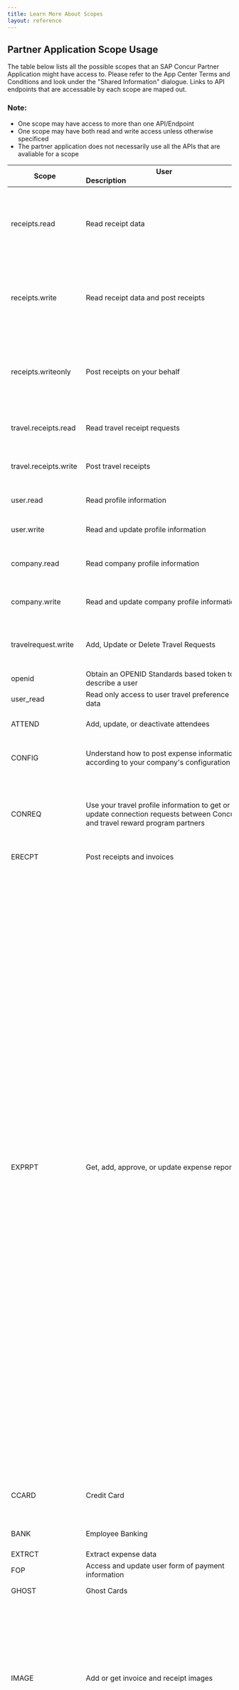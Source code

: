 ```yaml
---
title: Learn More About Scopes
layout: reference
---
```


## Partner Application Scope Usage
The table below lists all the possible scopes that an SAP Concur Partner Application might have access to. Please refer to the App Center Terms and Conditions and look under the "Shared Information" dialogue. Links to API endpoints that are accessable by each scope are maped out.

### Note:
- One scope may have access to more than one API/Endpoint
- One scope may have both read and write access unless otherwise specificed
- The partner application does not necessarily use all the APIs that are avaliable for a scope

| Scope                 | User Description&nbsp;&nbsp;&nbsp;&nbsp;&nbsp;&nbsp;&nbsp;&nbsp;&nbsp;&nbsp;&nbsp;&nbsp;&nbsp;&nbsp;&nbsp;&nbsp;&nbsp;&nbsp;&nbsp;&nbsp;&nbsp;&nbsp;&nbsp;&nbsp;&nbsp;&nbsp;&nbsp;&nbsp;&nbsp;&nbsp;&nbsp;&nbsp;&nbsp;&nbsp;&nbsp;&nbsp;&nbsp;&nbsp;&nbsp;&nbsp;&nbsp;&nbsp;&nbsp;&nbsp;&nbsp;&nbsp;&nbsp;&nbsp;&nbsp;&nbsp;&nbsp;&nbsp;&nbsp;&nbsp;&nbsp;&nbsp;&nbsp;&nbsp;&nbsp;&nbsp;&nbsp;                                                                                                           | Link                                                                                                                                                                                                                                                                                                                                                                                                                                                                                                                                                                                                                                                                                                                                                                                                                                                                                                                                                                                                                                                                                                                                                                                                                                                                                                                                                                                                                                                                                                                                                                                                                                                                                                                                                                                                                                                                                                                                                                                                                                                                                                                                                                                                                                                                                                                                                                                                                                                                                                                                                                                                                                                                                                                                                                                                                                                                                                                                                                                                  | 
|-----------------------|----------------------------------------------------------------------------------------------------------------------------|-------------------------------------------------------------------------------------------------------------------------------------------------------------------------------------------------------------------------------------------------------------------------------------------------------------------------------------------------------------------------------------------------------------------------------------------------------------------------------------------------------------------------------------------------------------------------------------------------------------------------------------------------------------------------------------------------------------------------------------------------------------------------------------------------------------------------------------------------------------------------------------------------------------------------------------------------------------------------------------------------------------------------------------------------------------------------------------------------------------------------------------------------------------------------------------------------------------------------------------------------------------------------------------------------------------------------------------------------------------------------------------------------------------------------------------------------------------------------------------------------------------------------------------------------------------------------------------------------------------------------------------------------------------------------------------------------------------------------------------------------------------------------------------------------------------------------------------------------------------------------------------------------------------------------------------------------------------------------------------------------------------------------------------------------------------------------------------------------------------------------------------------------------------------------------------------------------------------------------------------------------------------------------------------------------------------------------------------------------------------------------------------------------------------------------------------------------------------------------------------------------------------------------------------------------------------------------------------------------------------------------------------------------------------------------------------------------------------------------------------------------------------------------------------------------------------------------------------------------------------------------------------------------------------------------------------------------------------------------------------------------| 
| receipts.read         | Read receipt data                                                                                                          | [Get Started](https://developer.concur.com/api-reference/receipts/get-started.html), [Endpoints](https://developer.concur.com/api-reference/receipts/endpoints.html), [Supported Receipt Types](https://developer.concur.com/api-reference/receipts/supported-receipt-types.html), [Sample Receipts](https://developer.concur.com/api-reference/receipts/sample-receipts.html), [Response Codes](https://developer.concur.com/api-reference/receipts/response-codes.html)                                                                                                                                                                                                                                                                                                                                                                                                                                                                                                                                                                                                                                                                                                                                                                                                                                                                                                                                                                                                                                                                                                                                                                                                                                                                                                                                                                                                                                                                                                                                                                                                                                                                                                                                                                                                                                                                                                                                                                                                                                                                                                                                                                                                                                                                                                                                                                                                                                                                                                                             | 
| receipts.write        | Read receipt data and post receipts                                                                                        | [Get Started](https://developer.concur.com/api-reference/receipts/get-started.html), [Endpoints](https://developer.concur.com/api-reference/receipts/endpoints.html), [Supported Receipt Types](https://developer.concur.com/api-reference/receipts/supported-receipt-types.html), [Sample Receipts](https://developer.concur.com/api-reference/receipts/sample-receipts.html), [Response Codes](https://developer.concur.com/api-reference/receipts/response-codes.html)                                                                                                                                                                                                                                                                                                                                                                                                                                                                                                                                                                                                                                                                                                                                                                                                                                                                                                                                                                                                                                                                                                                                                                                                                                                                                                                                                                                                                                                                                                                                                                                                                                                                                                                                                                                                                                                                                                                                                                                                                                                                                                                                                                                                                                                                                                                                                                                                                                                                                                                             | 
| receipts.writeonly    | Post receipts on your behalf                                                                                               | [Get Started](https://developer.concur.com/api-reference/receipts/get-started.html), [Endpoints](https://developer.concur.com/api-reference/receipts/endpoints.html), [Supported Receipt Types](https://developer.concur.com/api-reference/receipts/supported-receipt-types.html), [Sample Receipts](https://developer.concur.com/api-reference/receipts/sample-receipts.html), [Response Codes](https://developer.concur.com/api-reference/receipts/response-codes.html)                                                                                                                                                                                                                                                                                                                                                                                                                                                                                                                                                                                                                                                                                                                                                                                                                                                                                                                                                                                                                                                                                                                                                                                                                                                                                                                                                                                                                                                                                                                                                                                                                                                                                                                                                                                                                                                                                                                                                                                                                                                                                                                                                                                                                                                                                                                                                                                                                                                                                                                             | 
| travel.receipts.read  | Read travel receipt requests                                                                                               | [Getting Started](https://developer.concur.com/api-reference/travel-receipts/getting-started.html), [Overview](https://developer.concur.com/api-reference/travel-receipts/overview.html), [Sample](https://developer.concur.com/api-reference/travel-receipts/sample.html)                                                                                                                                                                                                                                                                                                                                                                                                                                                                                                                                                                                                                                                                                                                                                                                                                                                                                                                                                                                                                                                                                                                                                                                                                                                                                                                                                                                                                                                                                                                                                                                                                                                                                                                                                                                                                                                                                                                                                                                                                                                                                                                                                                                                                                                                                                                                                                                                                                                                                                                                                                                                                                                                                                                            | 
| travel.receipts.write | Post travel receipts                                                                                                       | [Getting Started](https://developer.concur.com/api-reference/travel-receipts/getting-started.html), [Overview](https://developer.concur.com/api-reference/travel-receipts/overview.html), [Sample](https://developer.concur.com/api-reference/travel-receipts/sample.html)                                                                                                                                                                                                                                                                                                                                                                                                                                                                                                                                                                                                                                                                                                                                                                                                                                                                                                                                                                                                                                                                                                                                                                                                                                                                                                                                                                                                                                                                                                                                                                                                                                                                                                                                                                                                                                                                                                                                                                                                                                                                                                                                                                                                                                                                                                                                                                                                                                                                                                                                                                                                                                                                                                                            | 
| user.read             | Read profile information                                                                                                   | [Getting Started](https://developer.concur.com/api-reference/profile-beta/gettingStarted.html), [User API (Profile v1)](https://developer.concur.com/api-reference/profile-beta/user.html)                                                                                                                                                                                                                                                                                                                                                                                                                                                                                                                                                                                                                                                                                                                                                                                                                                                                                                                                                                                                                                                                                                                                                                                                                                                                                                                                                                                                                                                                                                                                                                                                                                                                                                                                                                                                                                                                                                                                                                                                                                                                                                                                                                                                                                                                                                                                                                                                                                                                                                                                                                                                                                                                                                                                                                                                            | 
| user.write            | Read and update profile information                                                                                        | [Getting Started](https://developer.concur.com/api-reference/profile-beta/gettingStarted.html), [User API (Profile v1)](https://developer.concur.com/api-reference/profile-beta/user.html)                                                                                                                                                                                                                                                                                                                                                                                                                                                                                                                                                                                                                                                                                                                                                                                                                                                                                                                                                                                                                                                                                                                                                                                                                                                                                                                                                                                                                                                                                                                                                                                                                                                                                                                                                                                                                                                                                                                                                                                                                                                                                                                                                                                                                                                                                                                                                                                                                                                                                                                                                                                                                                                                                                                                                                                                            | 
| company.read          | Read company profile information                                                                                           | [Getting Started](https://developer.concur.com/api-reference/profile-beta/gettingStarted.html), [Company API (Profile v1)](https://developer.concur.com/api-reference/profile-beta/company.html)                                                                                                                                                                                                                                                                                                                                                                                                                                                                                                                                                                                                                                                                                                                                                                                                                                                                                                                                                                                                                                                                                                                                                                                                                                                                                                                                                                                                                                                                                                                                                                                                                                                                                                                                                                                                                                                                                                                                                                                                                                                                                                                                                                                                                                                                                                                                                                                                                                                                                                                                                                                                                                                                                                                                                                                                      | 
| company.write         | Read and update company profile information                                                                                | [Getting Started](https://developer.concur.com/api-reference/profile-beta/gettingStarted.html), [Company API (Profile v1)](https://developer.concur.com/api-reference/profile-beta/company.html)                                                                                                                                                                                                                                                                                                                                                                                                                                                                                                                                                                                                                                                                                                                                                                                                                                                                                                                                                                                                                                                                                                                                                                                                                                                                                                                                                                                                                                                                                                                                                                                                                                                                                                                                                                                                                                                                                                                                                                                                                                                                                                                                                                                                                                                                                                                                                                                                                                                                                                                                                                                                                                                                                                                                                                                                      | 
| travelrequest.write   | Add, Update or Delete Travel Requests                                                                                      | [Getting Started](https://developer.concur.com/api-reference/request/v4.get-started.html), [Endpoints](https://developer.concur.com/api-reference/request/v4.endpoints.html), [Examples](https://developer.concur.com/api-reference/request/v4.examples.html), [Error Codes](https://developer.concur.com/api-reference/request/v4.response-codes.html)                                                                                                                                                                                                                                                                                                                                                                                                                                                                                                                                                                                                                                                                                                                                                                                                                                                                                                                                                                                                                                                                                                                                                                                                                                                                                                                                                                                                                                                                                                                                                                                                                                                                                                                                                                                                                                                                                                                                                                                                                                                                                                                                                                                                                                                                                                                                                                                                                                                                                                                                                                                                                                               | 
| openid                | Obtain an OPENID Standards based token to describe a user                                                                  | Not Avaliable                                                                                                                                                                                                                                                                                                                                                                                                                                                                                                                                                                                                                                                                                                                                                                                                                                                                                                                                                                                                                                                                                                                                                                                                                                                                                                                                                                                                                                                                                                                                                                                                                                                                                                                                                                                                                                                                                                                                                                                                                                                                                                                                                                                                                                                                                                                                                                                                                                                                                                                                                                                                                                                                                                                                                                                                                                                                                                                                                                                         | 
| user_read             | Read only access to user travel preference data                                                                            | [User v1](https://developer.concur.com/api-reference/user/), [User v3](https://developer.concur.com/api-explorer/v3-0/Users.html), [User v3.1](https://developer.concur.com/api-reference/authentication/get-users31.html)                                                                                                                                                                                                                                                                                                                                                                                                                                                                                                                                                                                                                                                                                                                                                                                                                                                                                                                                                                                                                                                                                                                                                                                                                                                                                                                                                                                                                                                                                                                                                                                                                                                                                                                                                                                                                                                                                                                                                                                                                                                                                                                                                                                                                                                                                                                                                                                                                                                                                                                                                                                                                                                                                                                                                                            | 
| ATTEND                | Add, update, or deactivate attendees                                                                                       | [Attendees](https://developer.concur.com/api-reference/expense/attendees/), [Attendee Types](https://developer.concur.com/api-reference/expense/attendee-types/attendee-type-resource.html)                                                                                                                                                                                                                                                                                                                                                                                                                                                                                                                                                                                                                                                                                                                                                                                                                                                                                                                                                                                                                                                                                                                                                                                                                                                                                                                                                                                                                                                                                                                                                                                                                                                                                                                                                                                                                                                                                                                                                                                                                                                                                                                                                                                                                                                                                                                                                                                                                                                                                                                                                                                                                                                                                                                                                                                                           | 
| CONFIG                | Understand how to post expense information according to your company's configuration                                       | [Expense Group Configurations](https://developer.concur.com/api-reference/expense/expense-report/expense-group-configurations.html), [Details](https://developer.concur.com/api-reference-deprecated/version-one-one/expense-group/expense-group-configuration-resource-get.html), [Resource](https://developer.concur.com/api-reference-deprecated/version-one-one/expense-group/expense-group-configuration-resource.html)                                                                                                                                                                                                                                                                                                                                                                                                                                                                                                                                                                                                                                                                                                                                                                                                                                                                                                                                                                                                                                                                                                                                                                                                                                                                                                                                                                                                                                                                                                                                                                                                                                                                                                                                                                                                                                                                                                                                                                                                                                                                                                                                                                                                                                                                                                                                                                                                                                                                                                                                                                          | 
| CONREQ                | Use your travel profile information to get or update connection requests between Concur and travel reward program partners | [Connection Requests](https://developer.concur.com/api-reference/common/connection-requests/connection-requests-resource.html), [Connection Requests 3.0](https://developer.concur.com/api-explorer/v3-0/ConnectionRequests.html), [Connection Requests 3.1](https://developer.concur.com/api-explorer/v3-1/ConnectionRequests.html), [Connection Requests 3.2](https://developer.concur.com/api-explorer/v3-2/ConnectionRequests.html)                                                                                                                                                                                                                                                                                                                                                                                                                                                                                                                                                                                                                                                                                                                                                                                                                                                                                                                                                                                                                                                                                                                                                                                                                                                                                                                                                                                                                                                                                                                                                                                                                                                                                                                                                                                                                                                                                                                                                                                                                                                                                                                                                                                                                                                                                                                                                                                                                                                                                                                                                               | 
| ERECPT                | Post receipts and invoices                                                                                                 | [Receipts v3](https://developer.concur.com/api-reference-deprecated/version-three/receipts.html)                                                                                                                                                                                                                                                                                                                                                                                                                                                                                                                                                                                                                                                                                                                                                                                                                                                                                                                                                                                                                                                                                                                                                                                                                                                                                                                                                                                                                                                                                                                                                                                                                                                                                                                                                                                                                                                                                                                                                                                                                                                                                                                                                                                                                                                                                                                                                                                                                                                                                                                                                                                                                                                                                                                                                                                                                                                                                                      | 
| EXPRPT                | Get, add, approve, or update expense reports                                                                               | [Allocations v3](./api-reference/expense/allocations/expense-allocations.html), [Expense Report Entry v2](./api-reference/expense/expense-report/expense-entry.html), [Expense Report Form Field v1.1](./api-reference/expense/expense-report/expense-form-field.html), [Expense Report Form v1.1](./api-reference/expense/expense-report/expense-form.html), [Expense Report Itemization v3](./api-reference/expense/expense-report/expense-itemization.html), [Expense Report Integration Status v2](./api-reference/expense/expense-report/integration-status.html), [Expense Report POST Exceptions v1.1](./api-reference/expense/expense-report/post-report-exceptions.html), [Expense Report POST Submission v1.1](./api-reference/expense/expense-report/post-report-submission.html), [Expense Report POST Workflow v1.1](./api-reference/expense/expense-report/post-report-workflow-action.html), [Expense Report Reports v3](./api-reference/expense/expense-report/reports.html), [Expense Report v2](./api-reference/expense/expense-report/expense-report-get.html), [Quick Expense v3](./api-reference/expense/quick-expense/), [Quick Expense GET v1](./api-reference-deprecated/version-one/quick-expense/quick-expense-resource-get.html), [Quick Expense POST v1](./api-reference-deprecated/version-one/quick-expense/quick-expense-resource-post.html), [Expense Entry Itemization POST v1.1](./api-reference-deprecated/version-one-one/expense-entry-itemization/expense-entry-itemization-resource-post.html), [Expense Entry Itemization v1.1](./api-reference-deprecated/version-one-one/expense-entry-itemization/expense-entry-itemization-resource.html), [Expense Entry v1.1](./api-reference-deprecated/version-one-one/expense-entry/expense-entry-resource.html), [Expense Entry GET 1.1](./api-reference-deprecated/version-one-one/expense-entry/get-expense-entry.html), [Expense Entry POST 1.1](./api-reference-deprecated/version-one-one/expense-entry/post-expense-entry.html), [Expense Report v1.1 Header](./api-reference-deprecated/version-one-one/expense-report/expense-report-header-resource.html), [Expense Report v1.1 Header POST](./api-reference-deprecated/version-one-one/expense-report/expense-report-header-post.html), [Expense Report v1.1 Reports](./api-reference-deprecated/version-one-one/expense-report/get-list-of-reports.html), [Expense Report v1.1 Report Details](./api-reference-deprecated/version-one-one/expense-report/get-report-full-details.html), [Expense Report v1.1 Locations](./api-reference-deprecated/version-one-one/expense-report/location-resource.html), [Expense Report v1.1 Location](./api-reference-deprecated/version-one-one/expense-report/location-resource-get.html), [Expense Report v2](./api-reference-deprecated/version-two/expense-reports/expense-report-resource.html), [Expense Report v2 Reports](./api-reference-deprecated/version-two/expense-reports/get-list-of-reports.html)  | 
| CCARD                 | Credit Card                                                                                                                | [Company Card Transactions](https://developer.concur.com/api-reference/expense/expense-report/company-card-transaction-resource.html), [Company Card Transaction Elements](https://developer.concur.com/api-reference/expense/expense-report/expense-report-get.html#cardtransaction-elements)                                                                                                                                                                                                                                                                                                                                                                                                                                                                                                                                                                                                                                                                                                                                                                                                                                                                                                                                                                                                                                                                                                                                                                                                                                                                                                                                                                                                                                                                                                                                                                                                                                                                                                                                                                                                                                                                                                                                                                                                                                                                                                                                                                                                                                                                                                                                                                                                                                                                                                                                                                                                                                                                                                        | 
| BANK                  | Employee Banking                                                                                                           | [Employee Bank Account Elements](https://developer.concur.com/api-reference/expense/expense-report/expense-report-get.html#employeebankaccount-elements)                                                                                                                                                                                                                                                                                                                                                                                                                                                                                                                                                                                                                                                                                                                                                                                                                                                                                                                                                                                                                                                                                                                                                                                                                                                                                                                                                                                                                                                                                                                                                                                                                                                                                                                                                                                                                                                                                                                                                                                                                                                                                                                                                                                                                                                                                                                                                                                                                                                                                                                                                                                                                                                                                                                                                                                                                                              | 
| EXTRCT                | Extract expense data                                                                                                       | [Extracts v1](https://developer.concur.com/api-reference/common/extracts/v1.extracts.html)                                                                                                                                                                                                                                                                                                                                                                                                                                                                                                                                                                                                                                                                                                                                                                                                                                                                                                                                                                                                                                                                                                                                                                                                                                                                                                                                                                                                                                                                                                                                                                                                                                                                                                                                                                                                                                                                                                                                                                                                                                                                                                                                                                                                                                                                                                                                                                                                                                                                                                                                                                                                                                                                                                                                                                                                                                                                                                            | 
| FOP                   | Access and update user form of payment information                                                                         | [Form of Payment](https://developer.concur.com/api-reference/travel-profile/02-form-payment-resource.html)                                                                                                                                                                                                                                                                                                                                                                                                                                                                                                                                                                                                                                                                                                                                                                                                                                                                                                                                                                                                                                                                                                                                                                                                                                                                                                                                                                                                                                                                                                                                                                                                                                                                                                                                                                                                                                                                                                                                                                                                                                                                                                                                                                                                                                                                                                                                                                                                                                                                                                                                                                                                                                                                                                                                                                                                                                                                                            | 
| GHOST                 | Ghost Cards                                                                                                                | [Form of Payment](https://developer.concur.com/api-reference/travel-profile/02-form-payment-resource.html)                                                                                                                                                                                                                                                                                                                                                                                                                                                                                                                                                                                                                                                                                                                                                                                                                                                                                                                                                                                                                                                                                                                                                                                                                                                                                                                                                                                                                                                                                                                                                                                                                                                                                                                                                                                                                                                                                                                                                                                                                                                                                                                                                                                                                                                                                                                                                                                                                                                                                                                                                                                                                                                                                                                                                                                                                                                                                            | 
| IMAGE                 | Add or get invoice and receipt images                                                                                      | [Receipt Image v3](https://developer.concur.com/api-reference/image/), [Receipt Image v1](https://developer.concur.com/api-reference-deprecated/version-one/Image/), [Imagge Resource](https://developer.concur.com/api-reference-deprecated/version-one/Image/image-resource.html), [Get Image Entry URL](https://developer.concur.com/api-reference-deprecated/version-one/Image/image-resource-entry-image-URL-get.html), [Post Image Data](https://developer.concur.com/api-reference-deprecated/version-one/Image/image-resource-post.html), [Image URL Resource](https://developer.concur.com/api-reference-deprecated/version-one/Image/image-url-resource.html), [Get Payment Request Image URL](https://developer.concur.com/api-reference-deprecated/version-one/Image/payment-request-image-URL-get.html), [Get Receipt Image URL](https://developer.concur.com/api-reference-deprecated/version-one/Image/receipt-image-URL-get.html), [Get Report Image URL](https://developer.concur.com/api-reference-deprecated/version-one/Image/report-image-URL-get.html)                                                                                                                                                                                                                                                                                                                                                                                                                                                                                                                                                                                                                                                                                                                                                                                                                                                                                                                                                                                                                                                                                                                                                                                                                                                                                                                                                                                                                                                                                                                                                                                                                                                                                                                                                                                                                                                                                                                          | 
| INSGHT                | Access itineraries and identify missing trip segments                                                                      | [Latest Bookings](https://developer.concur.com/api-reference/insights/latest-bookings-resource.html), [Oppertunities](https://developer.concur.com/api-reference/insights/opportunities-resource.html)                                                                                                                                                                                                                                                                                                                                                                                                                                                                                                                                                                                                                                                                                                                                                                                                                                                                                                                                                                                                                                                                                                                                                                                                                                                                                                                                                                                                                                                                                                                                                                                                                                                                                                                                                                                                                                                                                                                                                                                                                                                                                                                                                                                                                                                                                                                                                                                                                                                                                                                                                                                                                                                                                                                                                                                                | 
| INVPMT                | Create, Retrieve and Update for Payment Requests                                                                           | [Payment Request v3](https://developer.concur.com/api-reference/invoice/payment-request.html), [Retrieve Payment Request Digests](https://developer.concur.com/api-reference/invoice/payment-request-digest.html), [Payment Request Swagger](https://developer.concur.com/api-explorer/v3-0/PaymentRequest.html), [Payment Request Digest Swagger](https://developer.concur.com/api-explorer/v3-0/PaymentRequestDigest.html)                                                                                                                                                                                                                                                                                                                                                                                                                                                                                                                                                                                                                                                                                                                                                                                                                                                                                                                                                                                                                                                                                                                                                                                                                                                                                                                                                                                                                                                                                                                                                                                                                                                                                                                                                                                                                                                                                                                                                                                                                                                                                                                                                                                                                                                                                                                                                                                                                                                                                                                                                                          | 
| INVPO                 | Create or update purchase orders                                                                                           | [Purchase Orders v3](https://developer.concur.com/api-reference/invoice/purchase-order.html), [Purchase Order Receipt v3 Swagger](https://developer.concur.com/api-explorer/v3-0/PurchaseOrderReceipts.html), [Purchase Order v3 Swagger](https://developer.concur.com/api-explorer/v3-0/PurchaseOrders.html)                                                                                                                                                                                                                                                                                                                                                                                                                                                                                                                                                                                                                                                                                                                                                                                                                                                                                                                                                                                                                                                                                                                                                                                                                                                                                                                                                                                                                                                                                                                                                                                                                                                                                                                                                                                                                                                                                                                                                                                                                                                                                                                                                                                                                                                                                                                                                                                                                                                                                                                                                                                                                                                                                         | 
| INVTV                 | View tax invoices and update validation status                                                                             | [Sales Tax Validation Request](https://developer.concur.com/api-explorer/v3-0/SalesTaxValidationRequest.html)                                                                                                                                                                                                                                                                                                                                                                                                                                                                                                                                                                                                                                                                                                                                                                                                                                                                                                                                                                                                                                                                                                                                                                                                                                                                                                                                                                                                                                                                                                                                                                                                                                                                                                                                                                                                                                                                                                                                                                                                                                                                                                                                                                                                                                                                                                                                                                                                                                                                                                                                                                                                                                                                                                                                                                                                                                                                                         | 
| INVVEN                | Vendors search and retrieve list of vendors                                                                                | [Invoice Vendor v3](https://developer.concur.com/api-reference/invoice/vendor.html), [Invoice Vendor Swagger](https://developer.concur.com/api-explorer/v3-0/Vendors.html), [Invoice Vendor Group Swagger](https://developer.concur.com/api-explorer/v3-0/VendorGroup.html), [Invoice Vendor Bank Swagger](https://developer.concur.com/api-explorer/v3-0/VendorBank.html)                                                                                                                                                                                                                                                                                                                                                                                                                                                                                                                                                                                                                                                                                                                                                                                                                                                                                                                                                                                                                                                                                                                                                                                                                                                                                                                                                                                                                                                                                                                                                                                                                                                                                                                                                                                                                                                                                                                                                                                                                                                                                                                                                                                                                                                                                                                                                                                                                                                                                                                                                                                                                            | 
| ITINER                | Get, add, or update travel itineraries and bookings                                                                        | [Itinerary Web Service](https://developer.concur.com/api-reference/travel/itinerary-tmc-thirdparty/), [Booking Resource](https://developer.concur.com/api-reference/travel/itinerary/booking/booking-resource.html), [Itinerary Service Overview](https://developer.concur.com/api-reference/travel/itinerary/itinerary.html), [Trips](https://developer.concur.com/api-reference/travel/itinerary/trip/trip-resource.html), [Travel Service](https://developer.concur.com/api-reference/travel/travel.html), [Trip Approval](https://developer.concur.com/api-reference/travel/trip-approval/trip-approval-resource.html)                                                                                                                                                                                                                                                                                                                                                                                                                                                                                                                                                                                                                                                                                                                                                                                                                                                                                                                                                                                                                                                                                                                                                                                                                                                                                                                                                                                                                                                                                                                                                                                                                                                                                                                                                                                                                                                                                                                                                                                                                                                                                                                                                                                                                                                                                                                                                                            | 
| LIST                  | Use and update drop-down lists configured by your company                                                                  | [List v3](https://developer.concur.com/api-reference/common/list-item/v3.list-item.html), [List v3 Swagger](https://developer.concur.com/api-explorer/v3-0/Lists.html), [List Item v3 Swagger](https://developer.concur.com/api-explorer/v3-0/ListItems.html), [List v1](https://developer.concur.com/api-reference-deprecated/version-one/list-item/), [List v1 Resource](https://developer.concur.com/api-reference-deprecated/version-one/list-item/list-resource.html), [Get List of List v1](https://developer.concur.com/api-reference-deprecated/version-one/list-item/list-resource-get.html), [Post New List v1](https://developer.concur.com/api-reference-deprecated/version-one/list-item/list-resource-post.html)                                                                                                                                                                                                                                                                                                                                                                                                                                                                                                                                                                                                                                                                                                                                                                                                                                                                                                                                                                                                                                                                                                                                                                                                                                                                                                                                                                                                                                                                                                                                                                                                                                                                                                                                                                                                                                                                                                                                                                                                                                                                                                                                                                                                                                                                        | 
| NOTIF                 | Receive notifications when expense reports change                                                                          | [Event Notification Callout](https://developer.concur.com/api-reference/callouts/event-notification.html), [Get Notification](https://developer.concur.com/api-reference/callouts/get-notifications-status.html), [Delete Notification](https://developer.concur.com/api-reference/callouts/delete-notification.html), [Post Notification](https://developer.concur.com/api-reference/callouts/post-event-notification.html)                                                                                                                                                                                                                                                                                                                                                                                                                                                                                                                                                                                                                                                                                                                                                                                                                                                                                                                                                                                                                                                                                                                                                                                                                                                                                                                                                                                                                                                                                                                                                                                                                                                                                                                                                                                                                                                                                                                                                                                                                                                                                                                                                                                                                                                                                                                                                                                                                                                                                                                                                                          | 
| PAYBAT                | Close and export payment batches                                                                                           | [Payment Batches](https://developer.concur.com/api-reference/expense/payment-batch/v1.payment-batches.html)                                                                                                                                                                                                                                                                                                                                                                                                                                                                                                                                                                                                                                                                                                                                                                                                                                                                                                                                                                                                                                                                                                                                                                                                                                                                                                                                                                                                                                                                                                                                                                                                                                                                                                                                                                                                                                                                                                                                                                                                                                                                                                                                                                                                                                                                                                                                                                                                                                                                                                                                                                                                                                                                                                                                                                                                                                                                                           | 
| RCTIMG                | Add or Update Receipt and OCR Images                                                                                       | [Receipt Image](https://developer.concur.com/api-reference/image/)                                                                                                                                                                                                                                                                                                                                                                                                                                                                                                                                                                                                                                                                                                                                                                                                                                                                                                                                                                                                                                                                                                                                                                                                                                                                                                                                                                                                                                                                                                                                                                                                                                                                                                                                                                                                                                                                                                                                                                                                                                                                                                                                                                                                                                                                                                                                                                                                                                                                                                                                                                                                                                                                                                                                                                                                                                                                                                                                    | 
| SUPSVC                | Get Supplier Data                                                                                                          | [Suppliers](https://developer.concur.com/api-reference/common/suppliers/suppliers-resource.html)                                                                                                                                                                                                                                                                                                                                                                                                                                                                                                                                                                                                                                                                                                                                                                                                                                                                                                                                                                                                                                                                                                                                                                                                                                                                                                                                                                                                                                                                                                                                                                                                                                                                                                                                                                                                                                                                                                                                                                                                                                                                                                                                                                                                                                                                                                                                                                                                                                                                                                                                                                                                                                                                                                                                                                                                                                                                                                      | 
| TAXINV                | Get or Validate Digital Tax Invoices                                                                                       | [Sales Tax Validation](https://developer.concur.com/api-reference/invoice/sales-tax-validation.html)                                                                                                                                                                                                                                                                                                                                                                                                                                                                                                                                                                                                                                                                                                                                                                                                                                                                                                                                                                                                                                                                                                                                                                                                                                                                                                                                                                                                                                                                                                                                                                                                                                                                                                                                                                                                                                                                                                                                                                                                                                                                                                                                                                                                                                                                                                                                                                                                                                                                                                                                                                                                                                                                                                                                                                                                                                                                                                  | 
| TRVPRF                | Access and update Concur travel profile information                                                                        | [Travel Profile 2.0 Service](https://developer.concur.com/api-reference/travel-profile/00-profile-services.html), [Description](https://developer.concur.com/api-reference/travel-profile/01-profile-resource.html)                                                                                                                                                                                                                                                                                                                                                                                                                                                                                                                                                                                                                                                                                                                                                                                                                                                                                                                                                                                                                                                                                                                                                                                                                                                                                                                                                                                                                                                                                                                                                                                                                                                                                                                                                                                                                                                                                                                                                                                                                                                                                                                                                                                                                                                                                                                                                                                                                                                                                                                                                                                                                                                                                                                                                                                   | 
| PASSV                 | Passport VISA Information                                                                                                  | [Passport Information](https://developer.concur.com/api-reference/travel-profile/01-profile-resource.html#Passports), [Visa Information](https://developer.concur.com/api-reference/travel-profile/01-profile-resource.html#Visas)                                                                                                                                                                                                                                                                                                                                                                                                                                                                                                                                                                                                                                                                                                                                                                                                                                                                                                                                                                                                                                                                                                                                                                                                                                                                                                                                                                                                                                                                                                                                                                                                                                                                                                                                                                                                                                                                                                                                                                                                                                                                                                                                                                                                                                                                                                                                                                                                                                                                                                                                                                                                                                                                                                                                                                    | 
| COMPD                 | Company Details                                                                                                            | [Company Details](https://developer.concur.com/api-reference/travel-profile/01-profile-resource.html#General), [Custom Fields](https://developer.concur.com/api-reference/travel-profile/01-profile-resource.html#CustomFields)                                                                                                                                                                                                                                                                                                                                                                                                                                                                                                                                                                                                                                                                                                                                                                                                                                                                                                                                                                                                                                                                                                                                                                                                                                                                                                                                                                                                                                                                                                                                                                                                                                                                                                                                                                                                                                                                                                                                                                                                                                                                                                                                                                                                                                                                                                                                                                                                                                                                                                                                                                                                                                                                                                                                                                       | 
| EMERG                 | Emergency Contact Information                                                                                              | [Emergency Contact Information](https://developer.concur.com/api-reference/travel-profile/01-profile-resource.html#EmergencyContact)                                                                                                                                                                                                                                                                                                                                                                                                                                                                                                                                                                                                                                                                                                                                                                                                                                                                                                                                                                                                                                                                                                                                                                                                                                                                                                                                                                                                                                                                                                                                                                                                                                                                                                                                                                                                                                                                                                                                                                                                                                                                                                                                                                                                                                                                                                                                                                                                                                                                                                                                                                                                                                                                                                                                                                                                                                                                  | 
| TSAI                  | TSA Information                                                                                                            | [TSA Information](https://developer.concur.com/api-reference/travel-profile/01-profile-resource.html#TSAInfo)                                                                                                                                                                                                                                                                                                                                                                                                                                                                                                                                                                                                                                                                                                                                                                                                                                                                                                                                                                                                                                                                                                                                                                                                                                                                                                                                                                                                                                                                                                                                                                                                                                                                                                                                                                                                                                                                                                                                                                                                                                                                                                                                                                                                                                                                                                                                                                                                                                                                                                                                                                                                                                                                                                                                                                                                                                                                                         | 
| TMCSP                 | TMC Specific Information                                                                                                   | [TMC Specific Information](https://developer.concur.com/api-reference/travel-profile/01-profile-resource.html#General)                                                                                                                                                                                                                                                                                                                                                                                                                                                                                                                                                                                                                                                                                                                                                                                                                                                                                                                                                                                                                                                                                                                                                                                                                                                                                                                                                                                                                                                                                                                                                                                                                                                                                                                                                                                                                                                                                                                                                                                                                                                                                                                                                                                                                                                                                                                                                                                                                                                                                                                                                                                                                                                                                                                                                                                                                                                                                | 
| MEDIC                 | Medical Alerts                                                                                                             | [Medical Alerts](https://developer.concur.com/api-reference/travel-profile/01-profile-resource.html#General)                                                                                                                                                                                                                                                                                                                                                                                                                                                                                                                                                                                                                                                                                                                                                                                                                                                                                                                                                                                                                                                                                                                                                                                                                                                                                                                                                                                                                                                                                                                                                                                                                                                                                                                                                                                                                                                                                                                                                                                                                                                                                                                                                                                                                                                                                                                                                                                                                                                                                                                                                                                                                                                                                                                                                                                                                                                                                          | 
| UNUTX                 | Unused Tickets                                                                                                             | [Unused Tickets](https://developer.concur.com/api-reference/travel-profile/01-profile-resource.html#UnusedTickets)                                                                                                                                                                                                                                                                                                                                                                                                                                                                                                                                                                                                                                                                                                                                                                                                                                                                                                                                                                                                                                                                                                                                                                                                                                                                                                                                                                                                                                                                                                                                                                                                                                                                                                                                                                                                                                                                                                                                                                                                                                                                                                                                                                                                                                                                                                                                                                                                                                                                                                                                                                                                                                                                                                                                                                                                                                                                                    | 
| TRVPTS                | Access User Balances and Post Travel Points Redemptions                                                                    | [Travel Points](https://developer.concur.com/api-reference/travel-profile/03-loyalty-program-resource.html)                                                                                                                                                                                                                                                                                                                                                                                                                                                                                                                                                                                                                                                                                                                                                                                                                                                                                                                                                                                                                                                                                                                                                                                                                                                                                                                                                                                                                                                                                                                                                                                                                                                                                                                                                                                                                                                                                                                                                                                                                                                                                                                                                                                                                                                                                                                                                                                                                                                                                                                                                                                                                                                                                                                                                                                                                                                                                           | 
| TRVREQ                | Add, update, or delete authorization requests                                                                              | [Travel Request v3](https://developer.concur.com/api-reference/request/v3.request.html)                                                                                                                                                                                                                                                                                                                                                                                                                                                                                                                                                                                                                                                                                                                                                                                                                                                                                                                                                                                                                                                                                                                                                                                                                                                                                                                                                                                                                                                                                                                                                                                                                                                                                                                                                                                                                                                                                                                                                                                                                                                                                                                                                                                                                                                                                                                                                                                                                                                                                                                                                                                                                                                                                                                                                                                                                                                                                                               | 
| TWS                   | Approve or reject travel itineraries                                                                                       | [Trip Approvals](https://developer.concur.com/api-reference/travel/trip-approval/trip-approval-resource.html)                                                                                                                                                                                                                                                                                                                                                                                                                                                                                                                                                                                                                                                                                                                                                                                                                                                                                                                                                                                                                                                                                                                                                                                                                                                                                                                                                                                                                                                                                                                                                                                                                                                                                                                                                                                                                                                                                                                                                                                                                                                                                                                                                                                                                                                                                                                                                                                                                                                                                                                                                                                                                                                                                                                                                                                                                                                                                         | 
| USER                  | Add or update Concur user accounts                                                                                         | [User v1](https://developer.concur.com/api-reference/user/), [User v3](https://developer.concur.com/api-explorer/v3-0/Users.html), [User v3.1](https://developer.concur.com/api-reference/authentication/get-users31.html)                                                                                                                                                                                                                                                                                                                                                                                                                                                                                                                                                                                                                                                                                                                                                                                                                                                                                                                                                                                                                                                                                                                                                                                                                                                                                                                                                                                                                                                                                                                                                                                                                                                                                                                                                                                                                                                                                                                                                                                                                                                                                                                                                                                                                                                                                                                                                                                                                                                                                                                                                                                                                                                                                                                                                                            | 
| COMPANY               | Add or update Concur company accounts                                                                                      | Not Avaliable                                                                                                                                                                                                                                                                                                                                                                                                                                                                                                                                                                                                                                                                                                                                                                                                                                                                                                                                                                                                                                                                                                                                                                                                                                                                                                                                                                                                                                                                                                                                                                                                                                                                                                                                                                                                                                                                                                                                                                                                                                                                                                                                                                                                                                                                                                                                                                                                                                                                                                                                                                                                                                                                                                                                                                                                                                                                                                                                                                                         | 
| locate.location.read  | This allows the application to only to view the concur locate user location                                                | [User Location API](https://developer.concur.com/api-reference/locate/userLocations.html)                                                                                                                                                                                                                                                                                                                                                                                                                                                                                                                                                                                                                                                                                                                                                                                                                                                                                                                                                                                                                                                                                                                                                                                                                                                                                                                                                                                                                                                                                                                                                                                                                                                                                                                                                                                                                                                                                                                                                                                                                                                                                                                                                                                                                                                                                                                                                                                                                                                                                                                                                                                                                                                                                                                                                                                                                                                                                                             | 
| locate.location.write | This allows the application to write user location information using concur locate api service                             | [User Location API](https://developer.concur.com/api-reference/locate/userLocations.html)                                                                                                                                                                                                                                                                                                                                                                                                                                                                                                                                                                                                                                                                                                                                                                                                                                                                                                                                                                                                                                                                                                                                                                                                                                                                                                                                                                                                                                                                                                                                                                                                                                                                                                                                                                                                                                                                                                                                                                                                                                                                                                                                                                                                                                                                                                                                                                                                                                                                                                                                                                                                                                                                                                                                                                                                                                                                                                             | 
